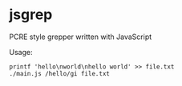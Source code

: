 # jsgrep
PCRE style grepper written with JavaScript

Usage:
```
printf 'hello\nworld\nhello world' >> file.txt
./main.js /hello/gi file.txt
```
